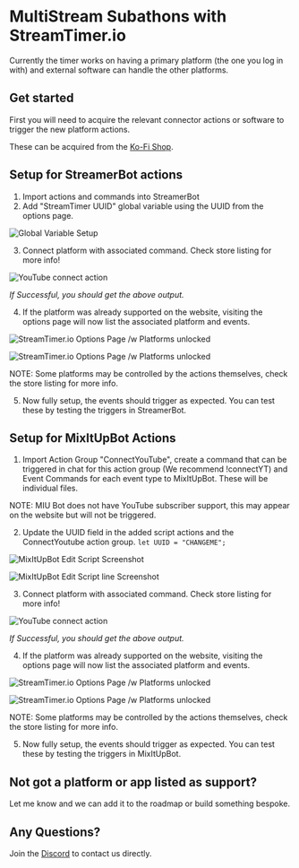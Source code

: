 # MultiStream Subathons with StreamTimer.io

Currently the timer works on having a primary platform (the one you log in with) and external software can handle the other platforms.

## Get started

First you will need to acquire the relevant connector actions or software to trigger the new platform actions.

These can be acquired from the [Ko-Fi Shop](https://ko-fi.com/ghostlytuna/shop).

## Setup for StreamerBot actions

1. Import actions and commands into StreamerBot
2. Add "StreamTimer UUID" global variable using the UUID from the options page.

![Global Variable Setup](/stream-tool-docs/docs/st/sb_globals2.png)

3. Connect platform with associated command. Check store listing for more info!

![YouTube connect action](/stream-tool-docs/docs/st/sb_setup.png)

*If Successful, you should get the above output.*

4. If the platform was already supported on the website, visiting the options page will now list the associated platform and events.

![StreamTimer.io Options Page /w Platforms unlocked](/stream-tool-docs/docs/st/sb_website1.png)

![StreamTimer.io Options Page /w Platforms unlocked](/stream-tool-docs/docs/st/sb_website2.png)

NOTE: Some platforms may be controlled by the actions themselves, check the store listing for more info.

5. Now fully setup, the events should trigger as expected. You can test these by testing the triggers in StreamerBot.

## Setup for MixItUpBot Actions

1. Import Action Group "ConnectYouTube", create a command that can be triggered in chat for this action group (We recommend !connectYT) and Event Commands for each event type to MixItUpBot. These will be individual files.

NOTE: MIU Bot does not have YouTube subscriber support, this may appear on the website but will not be triggered.

2. Update the UUID field in the added script actions and the ConnectYoutube action group. `let UUID = "CHANGEME";`

![MixItUpBot Edit Script Screenshot](/stream-tool-docs/docs/st/miu_setup1.png)

![MixItUpBot Edit Script line Screenshot](/stream-tool-docs/docs/st/miu_setup2.png)

3. Connect platform with associated command. Check store listing for more info!

![YouTube connect action](/stream-tool-docs/docs/st/sb_setup.png)

*If Successful, you should get the above output.*

4. If the platform was already supported on the website, visiting the options page will now list the associated platform and events.

![StreamTimer.io Options Page /w Platforms unlocked](/stream-tool-docs/docs/st/sb_website1.png)

![StreamTimer.io Options Page /w Platforms unlocked](/stream-tool-docs/docs/st/sb_website2.png)

NOTE: Some platforms may be controlled by the actions themselves, check the store listing for more info.

5. Now fully setup, the events should trigger as expected. You can test these by testing the triggers in MixItUpBot.

## Not got a platform or app listed as support?

Let me know and we can add it to the roadmap or build something bespoke.

## Any Questions?

Join the [Discord](https://discordapp.com/invite/S67P7UH) to contact us directly.